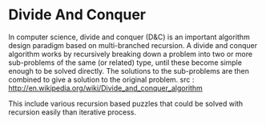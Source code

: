 Divide And Conquer
===================


In computer science, divide and conquer (D&C) is an important algorithm design paradigm based on multi-branched recursion. A divide and conquer algorithm works by recursively breaking down a problem into two or more sub-problems of the same (or related) type, until these become simple enough to be solved directly. The solutions to the sub-problems are then combined to give a solution to the original problem. src : http://en.wikipedia.org/wiki/Divide_and_conquer_algorithm


This include various recursion based puzzles that could be solved with recursion easily than iterative process.